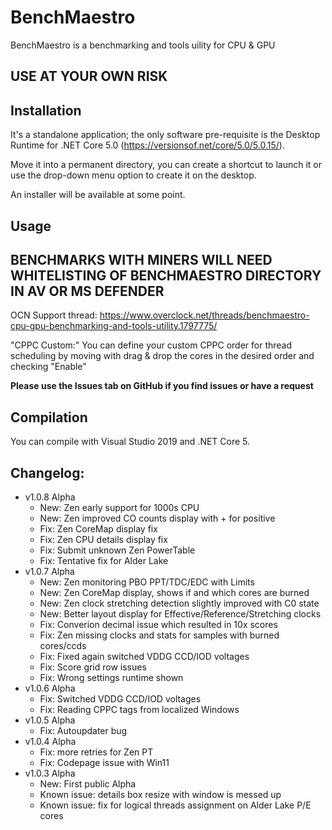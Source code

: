 ﻿# BenchMaestro


BenchMaestro is a benchmarking and tools uility for CPU & GPU


## **USE AT YOUR OWN RISK**


## Installation

It's a standalone application; the only software pre-requisite is the Desktop Runtime for .NET Core 5.0 (https://versionsof.net/core/5.0/5.0.15/).

Move it into a permanent directory, you can create a shortcut to launch it or use the drop-down menu option to create it on the desktop.

An installer will be available at some point.


## Usage

## **BENCHMARKS WITH MINERS WILL NEED WHITELISTING OF BENCHMAESTRO DIRECTORY IN AV OR MS DEFENDER**

OCN Support thread: https://www.overclock.net/threads/benchmaestro-cpu-gpu-benchmarking-and-tools-utility.1797775/

"CPPC Custom:" You can define your custom CPPC order for thread scheduling by moving with drag & drop the cores in the desired order and checking "Enable"

**Please use the Issues tab on GitHub if you find issues or have a request**


## Compilation

You can compile with Visual Studio 2019 and .NET Core 5.


## Changelog:

- v1.0.8 Alpha
    - New: Zen early support for 1000s CPU 
    - New: Zen improved CO counts display with + for positive
    - Fix: Zen CoreMap display fix
    - Fix: Zen CPU details display fix
    - Fix: Submit unknown Zen PowerTable
    - Fix: Tentative fix for Alder Lake
- v1.0.7 Alpha
    - New: Zen monitoring PBO PPT/TDC/EDC with Limits
    - New: Zen CoreMap display, shows if and which cores are burned
    - New: Zen clock stretching detection slightly improved with C0 state
    - New: Better layout display for Effective/Reference/Stretching clocks
    - Fix: Converion decimal issue which resulted in 10x scores
    - Fix: Zen missing clocks and stats for samples with burned cores/ccds
    - Fix: Fixed again switched VDDG CCD/IOD voltages
    - Fix: Score grid row issues
    - Fix: Wrong settings runtime shown
- v1.0.6 Alpha
    - Fix: Switched VDDG CCD/IOD voltages
    - Fix: Reading CPPC tags from localized Windows
- v1.0.5 Alpha
    - Fix: Autoupdater bug
- v1.0.4 Alpha
    - Fix: more retries for Zen PT
    - Fix: Codepage issue with Win11
- v1.0.3 Alpha
    - New: First public Alpha
    - Known issue: details box resize with window is messed up
    - Known issue: fix for logical threads assignment on Alder Lake P/E cores